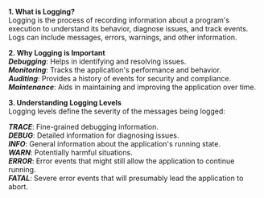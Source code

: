 **1. What is Logging?**  
Logging is the process of recording information about a program's execution to understand its behavior,
diagnose issues, and track events. Logs can include messages, errors, warnings, and other information.

**2. Why Logging is Important**   
***Debugging***: Helps in identifying and resolving issues.  
***Monitoring***: Tracks the application's performance and behavior.   
***Auditing***: Provides a history of events for security and compliance.   
***Maintenance***: Aids in maintaining and improving the application over time. 

**3. Understanding Logging Levels**   
Logging levels define the severity of the messages being logged:  

***TRACE***: Fine-grained debugging information.   
***DEBUG***: Detailed information for diagnosing issues.   
***INFO***: General information about the application's running state.   
***WARN***: Potentially harmful situations.   
***ERROR***: Error events that might still allow the application to continue running.   
***FATAL***: Severe error events that will presumably lead the application to abort.   
